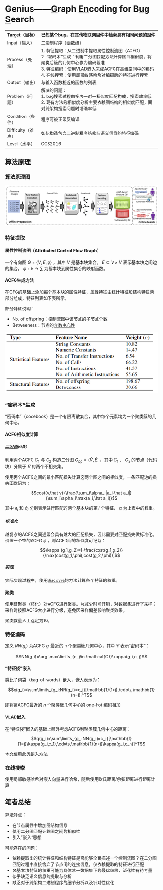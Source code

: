 # Genius——<u>G</u>raph <u>En</u>coding for B<u>u</u>g <u>S</u>earch

| Target（目标）     | 已知某个bug，在其他物联网固件中检索具有相同问题的固件        |
| :----------------- | :----------------------------------------------------------- |
| Input（输入）      | 二进制程序（函数级）                                         |
| Process（处理）    | 1. 特征提取：从二进制中提取属性控制流图（ACFG）<br />2. “密码本”生成：利用二分图匹配方法计算图间相似度，将聚类后簇的几何中心作为编码基准<br />3. 特征编码：使用VLAD嵌入完成ACFG在高维空间中的编码<br />4. 在线搜索：使用局部敏感哈希对编码后的特征进行搜索 |
| Output（输出）     | 与输入函数相近的函数的列表                                   |
| Problem（问题）    | 解决的问题：<br />1. bug搜索过程由多次一对一相似度匹配构成，搜索效率低<br />2. 现有方法的相似度分析主要依赖图结构的相似度匹配，面对跨架构搜索问题时准确率低 |
| Condition（条件）  | 程序可被正常反编译                                           |
| Difficulty（难点） | 如何构造包含二进制程序结构与语义信息的特征编码               |
| Level（水平）      | CCS2016                                                      |

## 算法原理

### 算法原理图

![image-approach_overview](./image/Genius/image-20221017104002392.png)

### 特征提取

#### 属性控制流图（Attributed Control Flow Graph）

一个有向图 $G=\langle V,E,\phi \rangle$ ，其中 $V$ 是基本块集合， $E\subseteq V \times V$ 表示基本块之间边的集合， $\phi : V\rightarrow \sum$ 为基本块到属性集合的映射函数。

#### ACFG生成方法

在CFG的基础上添加每个基本块的属性特征，属性特征由统计特征和结构特征两部分组成，特征列表如下表所示。

部分特征说明：

- No. of offspring：控制流图中该节点的子节点个数
- Betweeness：节点的[介数中心性](../concept.md#介数中心性)

![image-basic-block_level_features](./image/Genius/image-20221017172441347.png)

### “密码本”生成

“密码本”（codebook）是一个有限离散集合，其中每个元素均为一个聚类簇的几何中心。

#### ACFG相似度计算

##### [二分图](../concept.md#二分图)匹配

利用两个ACFG $G_1$ 与 $G_2$ 构造二分图 $G_{bp}=(\hat V,\hat E)$ ，其中 $G_1$ 、 $G_2$ 的节点（代码块）分属于 $\hat V$ 的两个不相交集。

使用两个ACFG之间的最小匹配损失计算这两个图之间的相似度，一条匹配边的损失函数记为：

$$cost(v,\hat v)=\frac{\sum_i\alpha_i|a_i-\hat a_i|}{\sum_i\alpha_i\max(a_i,\hat a_i)}$$

其中 $a_i$ 和 $\hat a_i$ 分别表示进行匹配的两个基本块的第 $i$ 个特征， $\alpha$ 为上表中的权重。

##### 标准化

越复杂的ACFG之间通常会具有越大的匹配损失，因此需要对匹配损失做标准化。设置一个空的ACFG $\phi$ ，则ACFG间的相似度可记为：

$$\kappa (g_1,g_2)=1-\frac{cost(g_1,g_2)}{\max(cost(g_1,\phi),cost(g_2,\phi))}$$

##### 实现

实际实现过程中，使用[discovre](./discovRE.md)的方法计算各个特征的权重。

#### 聚类

使用谱聚类（核化）对ACFG进行聚类。为减少时间开销，对数据集进行了采样；采样时按照ACFG大小进行分级，避免因采样偏差影响聚类效果。

聚类数量人工选定为16。

### 特征编码

定义 $NN(g_i)$ 为ACFG $g_i$ 最近的 $n$ 个聚类簇几何中心，其中 $\mathcal{C}$ 表示“密码本”：

$$NN(g_i)=\arg \max\limits_{c_j\in \mathcal{C}}\kappa(g_i,c_j)$$

#### “特征袋”嵌入

类比了词袋（bag-of-words）嵌入，嵌入表示为：

$$q(g_i)=\sum\limits_{g_i:NN(g_i)=c_j}[\mathbb{1}(1=j),\cdots,\mathbb{1}(n=j)]^T$$

即将离ACFG最近的 $n$ 个聚类簇几何中心的 one-hot 编码相加

#### VLAD嵌入

在“特征袋”嵌入的基础上额外考虑ACFG到聚类簇几何中心的距离：

$$q(g_i)=\sum\limits_{g_i:NN(g_i)=c_j}[\mathbb{1}(1=j)\kappa(g_i,c_1),\cdots,\mathbb{1}(n=j)\kappa(g_i,c_n)]^T$$

本文使用此类嵌入方法

### 在线搜索

使用局部敏感哈希对嵌入向量进行哈希，随后使用欧氏距离/余弦距离进行距离计算

## 笔者总结

算法特点：

- 在节点属性中增加图结构信息
- 使用二分图匹配计算图之间的相似性
- 引入”嵌入“思想

可能存在的问题：

- 依赖提取出的统计特征和结构特征是否能够全面描述一个控制流图？在二分图匹配过程中直接舍弃了节点间的连接信息，仅依赖提取的特征进行匹配
- 各基本块特征的权重可能为具体某一数据集下的最优结果，泛化性有待考量
- 似乎缺乏语义信息的提取与分析
- 缺乏对于跨架构二进制程序的细节分析以及针对性优化
